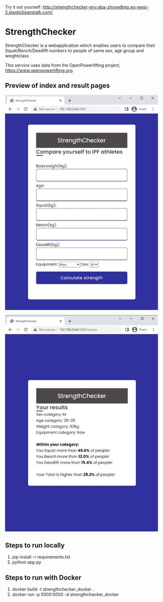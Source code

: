 Try it out yourself: http://strengthchecker-env.eba-zhysw8mp.eu-west-2.elasticbeanstalk.com/
# StrengthChecker

StrengthChecker is a webapplication which enables users to compare their Squat/Bench/Deadlift numbers to people of same sex, age group and weightclass

This service uses data from the OpenPowerlifting project, https://www.openpowerlifting.org.
## Preview of index and result pages

![](static/images/Home_page.JPG)

![](static/images/results_page.JPG)

## Steps to run locally
1. pip install -r requirements.txt
2. python app.py

## Steps to run with Docker
1. docker build -t strengthchecker_docker .
2. docker run -p 5000:5000 -d strengthchecker_docker
